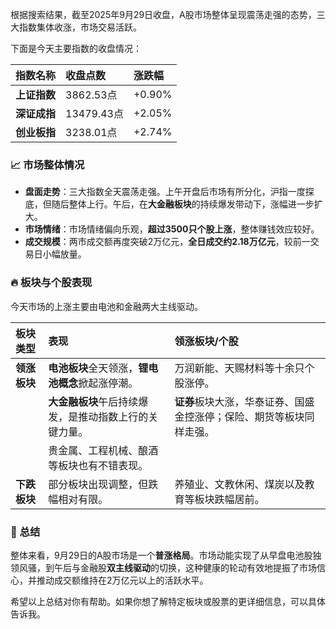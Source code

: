 根据搜索结果，截至2025年9月29日收盘，A股市场整体呈现震荡走强的态势，三大指数集体收涨，市场交易活跃。

下面是今天主要指数的收盘情况：

| **指数名称** | **收盘点数** | **涨跌幅** |
| :--- | :--- | :--- |
| **上证指数** | 3862.53点 | +0.90% |
| **深证成指** | 13479.43点 | +2.05% |
| **创业板指** | 3238.01点 | +2.74% |

### 📈 市场整体情况

- **盘面走势**：三大指数全天震荡走强。上午开盘后市场有所分化，沪指一度探底，但随后整体上行。午后，在**大金融板块**的持续爆发带动下，涨幅进一步扩大。
- **市场情绪**：市场情绪偏向乐观，**超过3500只个股上涨**，整体赚钱效应较好。
- **成交规模**：两市成交额再度突破2万亿元，**全日成交约2.18万亿元**，较前一交易日小幅放量。

### 🔥 板块与个股表现

今天市场的上涨主要由电池和金融两大主线驱动。

| **板块类型** | **表现** | **领涨板块/个股** |
| :--- | :--- | :--- |
| **领涨板块** | **电池板块**全天领涨，**锂电池概念**掀起涨停潮。 | 万润新能、天赐材料等十余只个股涨停。 |
| | **大金融板块**午后持续爆发，是推动指数上行的关键力量。 | **证券**板块大涨，华泰证券、国盛金控涨停；保险、期货等板块同样走强。 |
| | 贵金属、工程机械、酿酒等板块也有不错表现。 | |
| **下跌板块** | 部分板块出现调整，但跌幅相对有限。 | 养殖业、文教休闲、煤炭以及教育等板块跌幅居前。 |

### 💎 总结

整体来看，9月29日的A股市场是一个**普涨格局**。市场动能实现了从早盘电池股独领风骚，到午后与金融股**双主线驱动**的切换，这种健康的轮动有效地提振了市场信心，并推动成交额维持在2万亿元以上的活跃水平。

希望以上总结对你有帮助。如果你想了解特定板块或股票的更详细信息，可以具体告诉我。